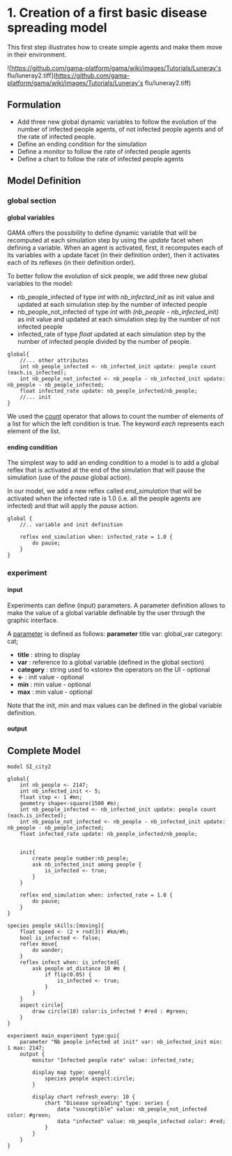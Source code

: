 # 1. Creation of a first basic disease spreading model
This first step illustrates how to create simple agents and make them move in their environment.


![https://github.com/gama-platform/gama/wiki/images/Tutorials/Luneray's flu/luneray2.tiff](https://github.com/gama-platform/gama/wiki/images/Tutorials/Luneray's flu/luneray2.tiff)




## Formulation
  * Add three new global dynamic variables to follow the evolution of the number of infected people agents, of not infected people agents and of the rate of infected people.
  * Define an ending condition for the simulation
  * Define a monitor to follow the rate of infected people agents
  * Define a chart to follow the rate of infected people agents



## Model Definition


### global section

#### global variables

GAMA offers the possibility to define dynamic variable that will be recomputed at each simulation step by using the _update_ facet when defining a variable. When an agent is activated, first, it recomputes each of its variables with a update facet (in their definition order), then it activates each of its reflexes (in their definition order).

To better follow the evolution of sick people, we add three new global variables to the model:
  * nb_people_infected of type _int_ with _nb\_infected\_init_ as init value and updated at each simulation step by the number of infected people
  * nb_people_not_infected of type _int_ with _(nb\_people - nb\_infected\_init)_ as init value and updated at each simulation step by the number of not infected people
  * infected_rate of type _float_ updated at each simulation step by the number of infected people divided by the number of people.

```
global{
	//... other attributes
	int nb_people_infected <- nb_infected_init update: people count (each.is_infected);
	int nb_people_not_infected <- nb_people - nb_infected_init update: nb_people - nb_people_infected;
	float infected_rate update: nb_people_infected/nb_people;
	//... init
}
```

We used the [count](G__Operators#count) operator that allows to count the number of elements of a list for which the left condition is true. The keyword _each_ represents each element of the list.

#### ending condition

The simplest way to add an ending condition to a model is to add a global reflex that is activated at the end of the simulation that will pause the simulation (use of the _pause_ global action).

In our model, we add a new reflex called _end\_simulation_ that will be activated when the infected rate is 1.0 (i.e. all the people agents are infected) and that will apply the _pause_ action. 
```
global {
	//.. variable and init definition
	
	reflex end_simulation when: infected_rate = 1.0 {
		do pause;
	}
} 
```
### experiment

#### input
Experiments can define (input) parameters. A parameter definition allows to make the value of a global variable definable by the user through the graphic interface.

A [parameter](__DefiningParameters) is defined as follows:
**parameter** title var: global\_var category: cat;
  * **title** : string to display
  * **var** : reference to a global variable (defined in the global section)
  * **category** : string used to «store» the operators on the UI - optional
  * **<-** : init value - optional
  * **min** : min value - optional
  * **max** : min value - optional

Note that the init, min and max values can be defined in the global variable definition.

#### output


## Complete Model

```
model SI_city2

global{ 
	int nb_people <- 2147;
	int nb_infected_init <- 5;
	float step <- 1 #mn;
	geometry shape<-square(1500 #m);
	int nb_people_infected <- nb_infected_init update: people count (each.is_infected);
	int nb_people_not_infected <- nb_people - nb_infected_init update: nb_people - nb_people_infected;
	float infected_rate update: nb_people_infected/nb_people;
	
	
	init{
		create people number:nb_people;
		ask nb_infected_init among people {
			is_infected <- true;
		}
	}
	
	reflex end_simulation when: infected_rate = 1.0 {
		do pause;
	}
}

species people skills:[moving]{		
	float speed <- (2 + rnd(3)) #km/#h;
	bool is_infected <- false;
	reflex move{
		do wander;
	}
	reflex infect when: is_infected{
		ask people at_distance 10 #m {
			if flip(0.05) {
				is_infected <- true;
			}
		}
	}
	aspect circle{
		draw circle(10) color:is_infected ? #red : #green;
	}
}

experiment main_experiment type:gui{
	parameter "Nb people infected at init" var: nb_infected_init min: 1 max: 2147;
	output {
		monitor "Infected people rate" value: infected_rate;
		
		display map type: opengl{
			species people aspect:circle;			
		}
		
		display chart refresh_every: 10 {
			chart "Disease spreading" type: series {
				data "susceptible" value: nb_people_not_infected color: #green;
				data "infected" value: nb_people_infected color: #red;
			}
		}
	}
}
```